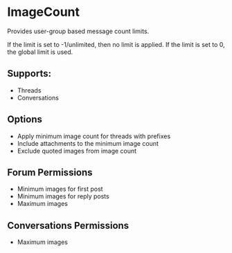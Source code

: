 # ImageCount

Provides user-group based message count limits.

If the limit is set to -1/unlimited, then no limit is applied.
If the limit is set to 0, the global limit is used.

## Supports:
- Threads
- Conversations

## Options
- Apply minimum image count for threads with prefixes
- Include attachments to the minimum image count
- Exclude quoted images from image count

## Forum Permissions
- Minimum images for first post
- Minimum images for reply posts
- Maximum images

## Conversations Permissions
- Maximum images
